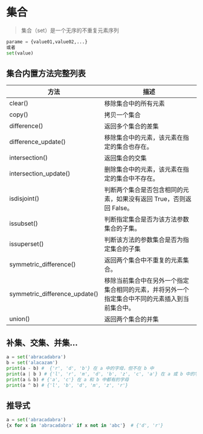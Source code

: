 # 集合

> 集合（set）是一个无序的不重复元素序列

```python
parame = {value01,value02,...}
或者
set(value)
```

## 集合内置方法完整列表

| 方法                          | 描述                                                                                           |
| ----------------------------- | ---------------------------------------------------------------------------------------------- |
| clear()                       | 移除集合中的所有元素                                                                           |
| copy()                        | 拷贝一个集合                                                                                   |
| difference()                  | 返回多个集合的差集                                                                             |
| difference_update()           | 移除集合中的元素，该元素在指定的集合也存在。                                                   |
| intersection()                | 返回集合的交集                                                                                 |
| intersection_update()         | 删除集合中的元素，该元素在指定的集合中不存在。                                                 |
| isdisjoint()                  | 判断两个集合是否包含相同的元素，如果没有返回 True，否则返回 False。                            |
| issubset()                    | 判断指定集合是否为该方法参数集合的子集。                                                       |
| issuperset()                  | 判断该方法的参数集合是否为指定集合的子集                                                       |
| symmetric_difference()        | 返回两个集合中不重复的元素集合。                                                               |
| symmetric_difference_update() | 移除当前集合中在另外一个指定集合相同的元素，并将另外一个指定集合中不同的元素插入到当前集合中。 |
| union()                       | 返回两个集合的并集                                                                             |

## 补集、交集、并集...

```python
a = set('abracadabra')
b = set('alacazam')
print(a - b) #  {'r', 'd', 'b'} 在 a 中的字母，但不在 b 中
print(a | b ) # {'l', 'r', 'm', 'd', 'b', 'z', 'c', 'a'} 在 a 或 b 中的字母
print(a & b) # {'a', 'c'} 在 a 和 b 中都有的字母
print(a ^ b) # {'l', 'b', 'd', 'm', 'z', 'r'}
```

## 推导式

```python
a = set('abracadabra')
{x for x in 'abracadabra' if x not in 'abc'}  # {'d', 'r'}
```
